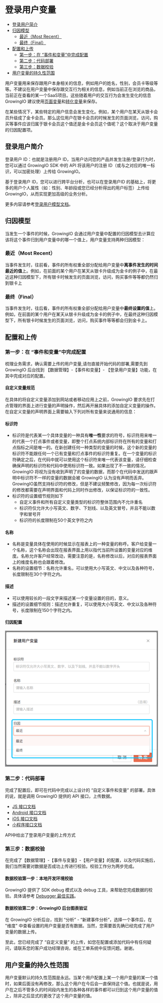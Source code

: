 # 登录用户变量

* [登录用户简介](loginuserid.md#deng-lu-yong-hu-jian-jie)
* [归因模型](loginuserid.md#gui-yin-mo-xing)
  * [最近（Most Recent）](loginuserid.md#zui-jin-most-recent)
  * [最终（Final）](loginuserid.md#zui-zhong-final)
* [配置和上传](loginuserid.md#pei-zhi-he-shang-chuan)
  * [第一步：在 “事件和变量”中完成配置](loginuserid.md#di-yi-bu-zai-shi-jian-he-bian-liang-zhong-wan-cheng-pei-zhi)
  * [第二步：代码部署](loginuserid.md#di-er-bu-dai-ma-bu-shu)
  * [第三步：数据校验](loginuserid.md#di-san-bu-shu-ju-xiao-yan)
* [用户变量的持久性范围](loginuserid.md#yong-hu-bian-liang-de-chi-jiu-xing-fan-wei)

用户变量用来保存跟用户本身相关的信息，例如用户的姓名，性别，会员卡等级等等。不建议在用户变量中保存跟交互行为相关的信息，例如当前正在浏览的商品，当前正在查看的某一个SaaS项目。这些随着用户的交互行为会发生变化的信息 GrowingIO 建议使用[页面变量](../page-variable.md)和[转化变量](../custom-event/convert-variable.md)来保存。

在某些情况下，某些特定的用户信息会发生变化。例如，某个用户在某天从银卡会员升级成了金卡会员。那么这位用户在银卡会员的时候发生的页面浏览，访问，购买等事件应该归属于银卡会员这个值还是金卡会员这个值呢？这个取决于用户变量的归因配置项。

## 登录用户简介

登录用户 ID：也就是注册用户 ID，当用户访问您的产品并发生注册/登录行为时，您可以通过 GrowingIO SDK 中的 API 将该用户的注册 ID（或与之对应的唯一标识，可以加密处理）上传给 GrowingIO。

基于登录用户 ID，您可以进行跨平台分析，也可以在登录用户ID 的基础上，将更多的用户个人属性（如：性别、年龄段或您已经分析得出的用户标签）上传给 GrowingIO，从而实现更加高级的业务分析。

更多内容请参考[登录用户模型文档](../../data-model/user-model/loginuser.md)。

## 归因模型

当发生一个事件的时候，GrowingIO 会通过用户变量中配置的归因模型去计算应该将这个事件归到用户变量中的哪一个值上，用户变量支持两种归因模型：

### **最近（Most Recent）**

当事件发生时，往前看，事件的所有权重全部分配给用户变量中**离事件发生的时间最近的值**上。例如，在前面的某个用户在某天从银卡升级成为金卡的例子中，在最近这种归因模型下，所有银卡时候发生的页面浏览，访问，购买事件等等都仍然归到银卡上

### 最终（Final）

当事件发生时，往后看，事件的所有权重全部分配给用户变量中**最终设置的值**上。例如，在前面的某个用户在某天从银卡升级成为金卡的例子中，在最终这种归因模型下，所有银卡时候发生的页面浏览，访问，购买事件等等都会归到金卡上。

## 配置和上传

### **第一步：在 “事件和变量”中完成配置**

梳理业务需求，确认需要上传的用户变量,请勿直接开始代码的部署,需要先到 GrowingIO 后台找到 【数据管理】-【事件和变量】- 【登录用户变量】功能，在其中完成对应的配置。

#### 自定义变量规范

在具体的将自定义变量添加到网站或者移动应用上之前，GrowingIO 要求先在打点管理的界面上进行变量的声明操作，然后再开展具体的添加自定义变量的操作。在自定义变量的声明界面上需要输入下列对所有变量来说通用的信息：

#### **标识符**

* 标识符是代表某一个具体变量的一种具有**唯一性**要求的符号，标识符用来唯一的代表一个打点事件或者变量，即整个打点系统内部标识符在所有的变量和打点指标之间是唯一的。在新创建任何一种类型的变量的时候，这个新的变量的标识符不能跟任何一个已有变量和打点事件的标识符重复。在一个变量的标识符确定之后，在代码中就可以使用这个标识符来唯一代表该变量，请仔细检查确保声明的标识符和代码中使用标识符一致。如果出现了不一致的情况，GrowingIO 将视为没有收到声明了的变量的数据，而那个在代码中发送的跟声明中标识符不一样的变量的数据会被 GrowingIO 认为没有声明而丢弃。GrowingIO虽然支持标识符的修改，但是不建议频繁修改，因为每一次标识符的修改都需要在声明界面和代码上同时作出修改，以保证标识符的一致性。
* 标识符的设置细节规则如下
  * 自定义事件和所有自定义变量类型的标识符整体范围内不允许重名
  * 标识符仅允许大小写英文、数字、下划线、以及英文冒号，并且不能以数字和冒号开
  * 标识符的长度限制在50个英文字符之内

#### **名称**

* 名称是变量具体在使用的时候显示在报表上的一种变量的称呼。客户给变量一个名称，这个名称会出现在报表界面上用以指代当前所设置的变量对应的维度。名称允许客户经常改动，需要注意的是，名称修改以后，对应的报表界面上的维度名称也会跟着修改。
* 名称的设置细节：名称允许重名，可以使用大小写英文、中文以及各种符号，长度限制在30个字符之内。

#### **描述**

* 可以使用较长的一段文字来描述某一个变量设置的目的，意义。
* 描述的设置细节规则：描述允许重复，可以使用大小写英文、中文以及各种符号，长度限制在150个字符之内。

#### 归因配置

![&#x5F52;&#x56E0;&#x914D;&#x7F6E;](../../.gitbook/assets/image%20%2834%29.png)

### **第二步：代码部署** <a id="di-er-bu-dai-ma-bu-shu"></a>

完成了配置后，即可在代码中完成以上设计的 “自定义事件和变量” 的部署。具体的说，就是调用 GrowingIO 提供的 API 接口，上传数据。

* [JS 接口文档](../../sdk-integration/web-js-sdk/#3-web-js-sdk-2-1-api)
* [Android 接口文档](../../sdk-integration/android-sdk/#2-android-sdk-api)
* [iOS 接口文档](../../sdk-integration/ios-sdk/#ios-sdk-api)
* [小程序接口文档](../../sdk-integration/mina-sdk.md#zi-ding-yi-shi-jian-he-bian-liang)

API中给出了登录用户变量的上传方式

### 第三步：数据校验 <a id="di-san-bu-shu-ju-xiao-yan"></a>

在完成了【数据管理】-【事件与变量】-【用户变量】的配置，以及代码实施后，我们当然需要对数据是否成功上传进行校验。校验工作分为两步完成。

#### **数据校验第一步：本地开发环境校验** <a id="shu-ju-xiao-yan-di-yi-bu-ben-di-kai-fa-huan-jing-xiao-yan"></a>

GrowingIO 提供了 SDK debug 模式以及 debug 工具，来帮助您完成数据的校验。具体请参考 [Debugger 最佳实践](../../sdk-integration/growingio-debugger/best-practice.md#ppl-yong-hu-bian-liang-shi-jian)。

#### **数据校验第二步：GrowingIO 后台图表验证** <a id="shu-ju-xiao-yan-di-er-bu-growingio-hou-tai-tu-biao-yan-zheng"></a>

在 GrowingIO 分析后台，找到 “分析” - “新建事件分析”，选择一个事件后，在 "维度" 中查看设置的用户变量是否有数据。当然，您需要首先确已经完成了用户变量的数据上传。

至此，您已经完成了 “自定义变量” 的上传，如您在配置或添加代码中有任何疑问，请联系您的客户成功经理咨询，或在工单系统中反馈问题。谢谢。

## **用户变量的持久性范围**

用户变量默认的持久性范围是永远。当某个用户配置上某一个用户变量的某一个值时，如果后面没有再修改，那么这个用户在今后会一直保持这个值。也就是说，用户在之后不管多久的时间段内发生的各种各样的事件都可以归到这个用户变量的值上，除非之后显式的更改了这个用户变量的值。

